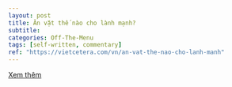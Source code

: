 ```yaml
---
layout: post
title: Ăn vặt thế nào cho lành mạnh?
subtitle: 
categories: Off-The-Menu
tags: [self-written, commentary]
ref: "https://vietcetera.com/vn/an-vat-the-nao-cho-lanh-manh"
---
```

[Xem thêm](https://vietcetera.com/vn/an-vat-the-nao-cho-lanh-manh)
